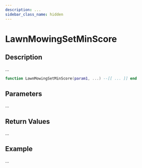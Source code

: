 ```yaml
---
description: ...
sidebar_class_name: hidden
---
```


# LawnMowingSetMinScore

## Description

...

```lua
function LawnMowingSetMinScore(param1, ...) --[[ ... ]] end
```

## Parameters

...

## Return Values

...

## Example

...

